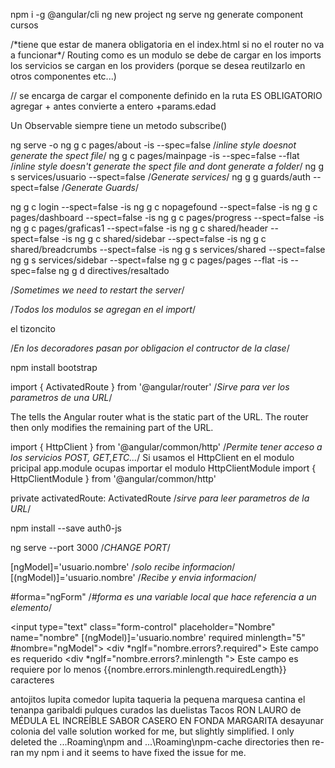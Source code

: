npm i -g @angular/cli
ng new project
ng serve
ng generate component cursos

<base href="/"> /*tiene que estar de manera obligatoria en el index.html si no el router no va a funcionar*/
Routing como es un modulo se debe de cargar en los imports
los servicios se cargan en los providers (porque se desea reutilzarlo en otros componentes etc...)


<router-outlet></router-outlet> // se encarga de cargar el componente definido en la ruta ES OBLIGATORIO  
agregar + antes convierte a entero +params.edad

Un Observable siempre tiene un metodo subscribe()

ng serve -o
ng g c pages/about -is --spec=false /*inline style doesnot generate the spect file*/
ng g c pages/mainpage -is --spec=false --flat /*inline style doesn't generate the spect file and dont generate a folder*/
ng g s services/usuario --spect=false /*Generate services*/
ng g g guards/auth --spect=false /*Generate Guards*/


ng g c login --spect=false -is
ng g c nopagefound --spect=false -is
ng g c pages/dashboard --spect=false -is
ng g c pages/progress --spect=false -is
ng g c pages/graficas1 --spect=false -is
ng g c shared/header --spect=false -is
ng g c shared/sidebar --spect=false -is
ng g c shared/breadcrumbs --spect=false -is
ng g s services/shared --spect=false
ng g s services/sidebar --spect=false
ng g c pages/pages --flat -is --spec=false
ng g d directives/resaltado

/*Sometimes we need to restart the server*/

/*Todos los modulos se agregan en el import*/

el tizoncito

/*En los decoradores pasan por obligacion el contructor de la clase*/

npm install bootstrap

import { ActivatedRoute } from '@angular/router' /*Sirve para ver los parametros de una URL*/

The <base href="/"> tells the Angular router what is the static part of the URL. The router then only modifies the remaining part of the URL.

import { HttpClient } from '@angular/common/http' /*Permite tener acceso a los servicios POST, GET,ETC...*/
Si usamos el HttpClient en el modulo pricipal app.module ocupas importar el modulo HttpClientModule
import { HttpClientModule } from '@angular/common/http'

private activatedRoute: ActivatedRoute /*sirve para leer parametros de la URL*/


npm install --save auth0-js
<script type="text/javascript" src="node_modules/auth0-js/build/auth0.js"></script>
<script src="https://cdn.auth0.com/js/auth0/9.5.1/auth0.min.js"></script>

ng serve --port 3000 /*CHANGE PORT*/

[ngModel]='usuario.nombre' /*solo recibe informacion*/
[(ngModel)]='usuario.nombre'  /*Recibe y envia informacion*/

#forma="ngForm" /*#forma es una variable local que hace referencia a un elemento*/

  <input type="text" class="form-control" placeholder="Nombre" name="nombre" [(ngModel)]='usuario.nombre' required minlength="5" #nombre="ngModel">
        <div *ngIf="nombre.errors?.required">
          Este campo es requerido
        </div>
        <div *ngIf="nombre.errors?.minlength ">
          Este campo es requiere por lo menos {{nombre.errors.minlength.requiredLength}} caracteres
        </div>


antojitos lupita
comedor lupita
taqueria la pequena marquesa
cantina el tenanpa garibaldi
pulques curados las duelistas
Tacos RON LAURO de MÉDULA
EL INCREÍBLE SABOR CASERO EN FONDA MARGARITA desayunar colonia del valle
solution worked for me, but slightly simplified. I only deleted the ...Roaming\npm and ...\Roaming\npm-cache directories then re-ran my npm i and it seems to have fixed the issue for me.
